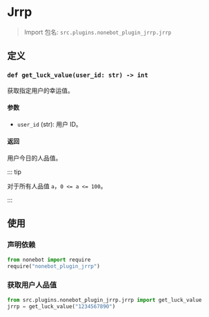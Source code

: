 # Jrrp

> Import 包名: `src.plugins.nonebot_plugin_jrrp.jrrp`

## 定义

### `def get_luck_value(user_id: str) -> int`

获取指定用户的幸运值。

#### 参数

- `user_id` (str): 用户 ID。

#### 返回

用户今日的人品值。

::: tip

对于所有人品值 `a`，`0 <= a <= 100`。

:::

## 使用

### 声明依赖

```python
from nonebot import require
require("nonebot_plugin_jrrp")
```

### 获取用户人品值

```python
from src.plugins.nonebot_plugin_jrrp.jrrp import get_luck_value
jrrp = get_luck_value("1234567890")
```
